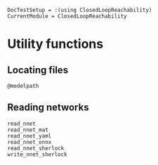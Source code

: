 ```@meta
DocTestSetup = :(using ClosedLoopReachability)
CurrentModule = ClosedLoopReachability
```

# Utility functions

## Locating files

```@docs
@modelpath
```

## Reading networks

```@docs
read_nnet
read_nnet_mat
read_nnet_yaml
read_nnet_onnx
read_nnet_sherlock
write_nnet_sherlock
```
